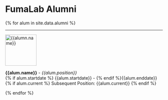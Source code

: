 
<b><h1> FumaLab Alumni </h1> </b>

{% for alum in site.data.alumni %}
<hr>
<img class="img-fluid" src="{{alumn.image}}" {% if alumn.altimage %} onmouseover="this.src='{{alumn.altimage}}';" onmouseout="this.src='{{alumn.image}}';" {% endif %} alt="{{alumn.name}}"; width="100"; height="100"><br>
<div id = "{{alum.name}}" style="padding-top: 60px; margin-top: -60px;">
<p><strong>{{alum.name}}</strong> - <em>{{alum.position}}</em><br>
{% if alum.startdate %} {{alum.startdate}} - {% endif %}{{alum.enddate}} <br>
{% if alum.current %} Subsequent Position: {{alum.current}} {% endif %} </p>
</div> {% endfor %}

